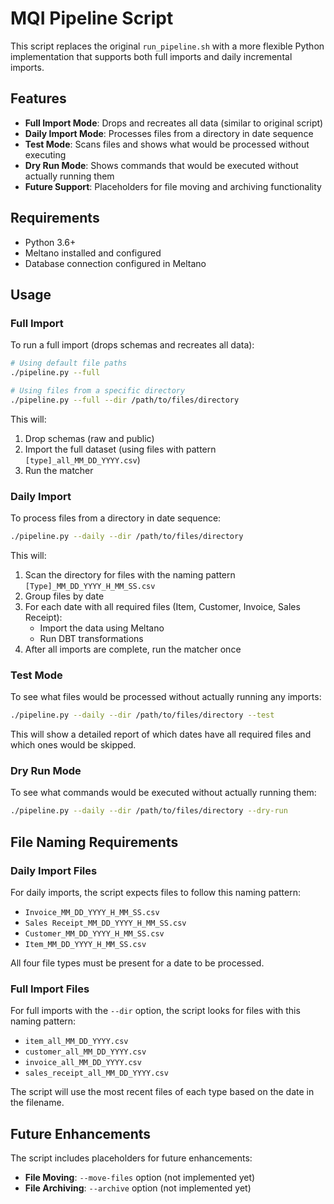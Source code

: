 # MQI Pipeline Script

This script replaces the original `run_pipeline.sh` with a more flexible Python implementation that supports both full imports and daily incremental imports.

## Features

- **Full Import Mode**: Drops and recreates all data (similar to original script)
- **Daily Import Mode**: Processes files from a directory in date sequence
- **Test Mode**: Scans files and shows what would be processed without executing
- **Dry Run Mode**: Shows commands that would be executed without actually running them
- **Future Support**: Placeholders for file moving and archiving functionality

## Requirements

- Python 3.6+
- Meltano installed and configured
- Database connection configured in Meltano

## Usage

### Full Import

To run a full import (drops schemas and recreates all data):

```bash
# Using default file paths
./pipeline.py --full

# Using files from a specific directory
./pipeline.py --full --dir /path/to/files/directory
```

This will:
1. Drop schemas (raw and public)
2. Import the full dataset (using files with pattern `[type]_all_MM_DD_YYYY.csv`)
3. Run the matcher

### Daily Import

To process files from a directory in date sequence:

```bash
./pipeline.py --daily --dir /path/to/files/directory
```

This will:
1. Scan the directory for files with the naming pattern `[Type]_MM_DD_YYYY_H_MM_SS.csv`
2. Group files by date
3. For each date with all required files (Item, Customer, Invoice, Sales Receipt):
   - Import the data using Meltano
   - Run DBT transformations
4. After all imports are complete, run the matcher once

### Test Mode

To see what files would be processed without actually running any imports:

```bash
./pipeline.py --daily --dir /path/to/files/directory --test
```

This will show a detailed report of which dates have all required files and which ones would be skipped.

### Dry Run Mode

To see what commands would be executed without actually running them:

```bash
./pipeline.py --daily --dir /path/to/files/directory --dry-run
```

## File Naming Requirements

### Daily Import Files

For daily imports, the script expects files to follow this naming pattern:
- `Invoice_MM_DD_YYYY_H_MM_SS.csv`
- `Sales Receipt_MM_DD_YYYY_H_MM_SS.csv`
- `Customer_MM_DD_YYYY_H_MM_SS.csv`
- `Item_MM_DD_YYYY_H_MM_SS.csv`

All four file types must be present for a date to be processed.

### Full Import Files

For full imports with the `--dir` option, the script looks for files with this naming pattern:
- `item_all_MM_DD_YYYY.csv`
- `customer_all_MM_DD_YYYY.csv`
- `invoice_all_MM_DD_YYYY.csv`
- `sales_receipt_all_MM_DD_YYYY.csv`

The script will use the most recent files of each type based on the date in the filename.

## Future Enhancements

The script includes placeholders for future enhancements:

- **File Moving**: `--move-files` option (not implemented yet)
- **File Archiving**: `--archive` option (not implemented yet)
